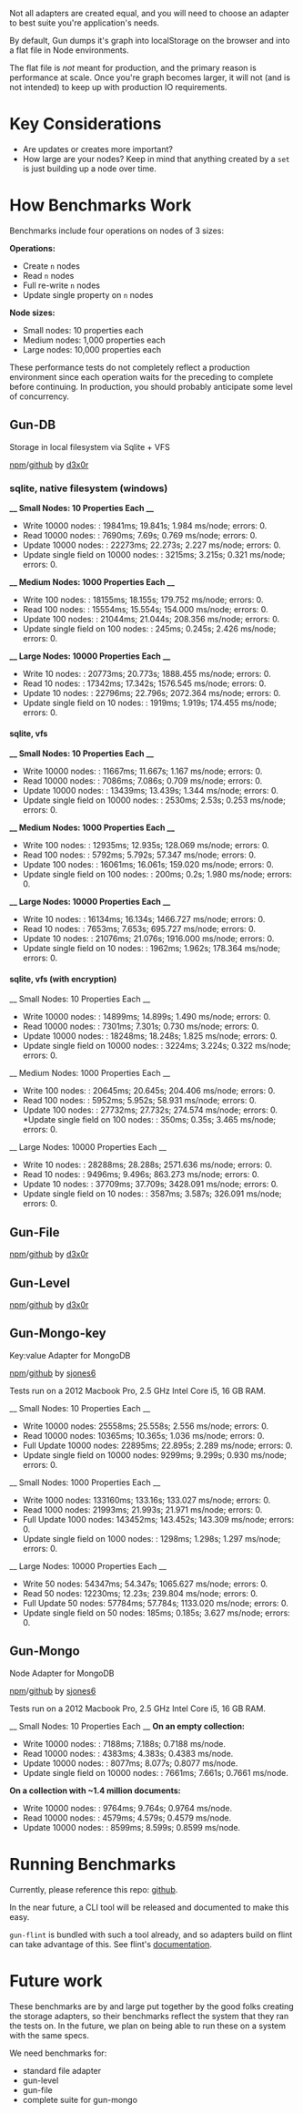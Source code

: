Not all adapters are created equal, and you will need to choose an adapter to best suite you're application's needs.

By default, Gun dumps it's graph into localStorage on the browser and into a flat file in Node environments.

The flat file is _not_ meant for production, and the primary reason is performance at scale. Once you're graph becomes larger, it will not (and is not intended) to keep up with production IO requirements.

# Key Considerations

* Are updates or creates more important?
* How large are your nodes? Keep in mind that anything created by a `set` is just building up a node over time.

# How Benchmarks Work

Benchmarks include four operations on nodes of 3 sizes:

**Operations:**
* Create `n` nodes
* Read `n` nodes
* Full re-write `n` nodes
* Update single property on `n` nodes

**Node sizes:**

* Small nodes: 10 properties each
* Medium nodes: 1,000 properties each
* Large nodes: 10,000 properties each

These performance tests do not completely reflect a production environment since each operation waits for the preceding to complete before continuing. In production, you should probably anticipate some level of concurrency.

## Gun-DB

Storage in local filesystem via Sqlite + VFS

[npm](https://www.npmjs.com/package/gun-db)/[github](https://github.com/d3x0r/gun-db) by [d3x0r](https://github.com/d3x0r)

### sqlite, native filesystem (windows)
**__ Small Nodes: 10 Properties Each __**
* Write 10000 nodes: : 19841ms; 19.841s; 1.984 ms/node; errors: 0.
* Read 10000 nodes: : 7690ms; 7.69s; 0.769 ms/node; errors: 0.
* Update 10000 nodes: : 22273ms; 22.273s; 2.227 ms/node; errors: 0.
* Update single field on 10000 nodes: : 3215ms; 3.215s; 0.321 ms/node; errors: 0.

**__ Medium Nodes: 1000 Properties Each __**
* Write 100 nodes: : 18155ms; 18.155s; 179.752 ms/node; errors: 0.
* Read 100 nodes: : 15554ms; 15.554s; 154.000 ms/node; errors: 0.
* Update 100 nodes: : 21044ms; 21.044s; 208.356 ms/node; errors: 0.
* Update single field on 100 nodes: : 245ms; 0.245s; 2.426 ms/node; errors: 0.

**__ Large Nodes: 10000 Properties Each __**
* Write 10 nodes: : 20773ms; 20.773s; 1888.455 ms/node; errors: 0.
* Read 10 nodes: : 17342ms; 17.342s; 1576.545 ms/node; errors: 0.
* Update 10 nodes: : 22796ms; 22.796s; 2072.364 ms/node; errors: 0.
* Update single field on 10 nodes: : 1919ms; 1.919s; 174.455 ms/node; errors: 0.

#### sqlite, vfs
**__ Small Nodes: 10 Properties Each __**
* Write 10000 nodes: : 11667ms; 11.667s; 1.167 ms/node; errors: 0.
* Read 10000 nodes: : 7086ms; 7.086s; 0.709 ms/node; errors: 0.
* Update 10000 nodes: : 13439ms; 13.439s; 1.344 ms/node; errors: 0.
* Update single field on 10000 nodes: : 2530ms; 2.53s; 0.253 ms/node; errors: 0.

**__ Medium Nodes: 1000 Properties Each __**
* Write 100 nodes: : 12935ms; 12.935s; 128.069 ms/node; errors: 0.
* Read 100 nodes: : 5792ms; 5.792s; 57.347 ms/node; errors: 0.
* Update 100 nodes: : 16061ms; 16.061s; 159.020 ms/node; errors: 0.
* Update single field on 100 nodes: : 200ms; 0.2s; 1.980 ms/node; errors: 0.

**__ Large Nodes: 10000 Properties Each __**
* Write 10 nodes: : 16134ms; 16.134s; 1466.727 ms/node; errors: 0.
* Read 10 nodes: : 7653ms; 7.653s; 695.727 ms/node; errors: 0.
* Update 10 nodes: : 21076ms; 21.076s; 1916.000 ms/node; errors: 0.
* Update single field on 10 nodes: : 1962ms; 1.962s; 178.364 ms/node; errors: 0.


#### sqlite, vfs (with encryption)
__ Small Nodes: 10 Properties Each __
* Write 10000 nodes: : 14899ms; 14.899s; 1.490 ms/node; errors: 0.
* Read 10000 nodes: : 7301ms; 7.301s; 0.730 ms/node; errors: 0.
* Update 10000 nodes: : 18248ms; 18.248s; 1.825 ms/node; errors: 0.
* Update single field on 10000 nodes: : 3224ms; 3.224s; 0.322 ms/node; errors: 0.

__ Medium Nodes: 1000 Properties Each __
* Write 100 nodes: : 20645ms; 20.645s; 204.406 ms/node; errors: 0.
* Read 100 nodes: : 5952ms; 5.952s; 58.931 ms/node; errors: 0.
* Update 100 nodes: : 27732ms; 27.732s; 274.574 ms/node; errors: 0.
*Update single field on 100 nodes: : 350ms; 0.35s; 3.465 ms/node; errors: 0.

__ Large Nodes: 10000 Properties Each __
* Write 10 nodes: : 28288ms; 28.288s; 2571.636 ms/node; errors: 0.
* Read 10 nodes: : 9496ms; 9.496s; 863.273 ms/node; errors: 0.
* Update 10 nodes: : 37709ms; 37.709s; 3428.091 ms/node; errors: 0.
* Update single field on 10 nodes: : 3587ms; 3.587s; 326.091 ms/node; errors: 0.

## Gun-File

[npm](https://www.npmjs.com/package/gun-file)/[github](https://github.com/d3x0r/gun-file) by [d3x0r](https://github.com/d3x0r)

## Gun-Level

[npm](https://www.npmjs.com/package/gun-file)/[github](https://github.com/d3x0r/gun-file) by [d3x0r](https://github.com/d3x0r)

## Gun-Mongo-key

Key:value Adapter for MongoDB

[npm](https://www.npmjs.com/package/gun-mongo-key)/[github](https://github.com/sjones6/gun-mongo-key) by [sjones6](https://github.com/sjones6)

Tests run on a 2012 Macbook Pro, 2.5 GHz Intel Core i5, 16 GB RAM.

__ Small Nodes: 10 Properties Each __
* Write 10000 nodes: 25558ms; 25.558s; 2.556 ms/node; errors: 0.
* Read 10000 nodes: 10365ms; 10.365s; 1.036 ms/node; errors: 0.
* Full Update 10000 nodes: 22895ms; 22.895s; 2.289 ms/node; errors: 0.
* Update single field on 10000 nodes: 9299ms; 9.299s; 0.930 ms/node; errors: 0.

__ Small Nodes: 1000 Properties Each __
* Write 1000 nodes: 133160ms; 133.16s; 133.027 ms/node; errors: 0.
* Read 1000 nodes: 21993ms; 21.993s; 21.971 ms/node; errors: 0.
* Full Update 1000 nodes: 143452ms; 143.452s; 143.309 ms/node; errors: 0.
* Update single field on 1000 nodes: : 1298ms; 1.298s; 1.297 ms/node; errors: 0.

__ Large Nodes: 10000 Properties Each __
* Write 50 nodes: 54347ms; 54.347s; 1065.627 ms/node; errors: 0.
* Read 50 nodes: 12230ms; 12.23s; 239.804 ms/node; errors: 0.
* Full Update 50 nodes: 57784ms; 57.784s; 1133.020 ms/node; errors: 0.
* Update single field on 50 nodes: 185ms; 0.185s; 3.627 ms/node; errors: 0.

## Gun-Mongo

Node Adapter for MongoDB

[npm](https://www.npmjs.com/package/gun-mongo)/[github](https://github.com/sjones6/gun-mongo) by [sjones6](https://github.com/sjones6)

Tests run on a 2012 Macbook Pro, 2.5 GHz Intel Core i5, 16 GB RAM.

__ Small Nodes: 10 Properties Each __
**On an empty collection:**
* Write 10000 nodes: : 7188ms; 7.188s; 0.7188 ms/node.
* Read 10000 nodes: : 4383ms; 4.383s; 0.4383 ms/node.
* Update 10000 nodes: : 8077ms; 8.077s; 0.8077 ms/node.
* Update single field on 10000 nodes: : 7661ms; 7.661s; 0.7661 ms/node.

**On a collection with ~1.4 million documents:**
* Write 10000 nodes: : 9764ms; 9.764s; 0.9764 ms/node.
* Read 10000 nodes: : 4579ms; 4.579s; 0.4579 ms/node.
* Update 10000 nodes: : 8599ms; 8.599s; 0.8599 ms/node.

# Running Benchmarks

Currently, please reference this repo: [github](https://github.com/sjones6/gun-adapter-perf).

In the near future, a CLI tool will be released and documented to make this easy.

`gun-flint` is bundled with such a tool already, and so adapters build on flint can take advantage of this. See flint's [documentation](https://github.com/sjones6/gun-flint/blob/master/docs/PERFORMANCE_TESTING.MD).

# Future work

These benchmarks are by and large put together by the good folks creating the storage adapters, so their benchmarks reflect the system that they ran the tests on. In the future, we plan on being able to run these on a system with the same specs.

We need benchmarks for:

* standard file adapter
* gun-level
* gun-file
* complete suite for gun-mongo

